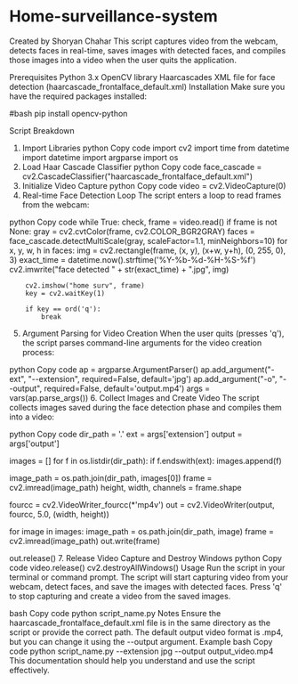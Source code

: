 # Home-surveillance-system
Created by Shoryan Chahar
This script captures video from the webcam, detects faces in real-time, saves images with detected faces, and compiles those images into a video when the user quits the application.

Prerequisites
Python 3.x
OpenCV library
Haarcascades XML file for face detection (haarcascade_frontalface_default.xml)
Installation
Make sure you have the required packages installed:

#bash
pip install opencv-python

Script Breakdown
1. Import Libraries
python
Copy code
import cv2
import time
from datetime import datetime
import argparse
import os
2. Load Haar Cascade Classifier
python
Copy code
face_cascade = cv2.CascadeClassifier("haarcascade_frontalface_default.xml")
3. Initialize Video Capture
python
Copy code
video = cv2.VideoCapture(0)
4. Real-time Face Detection Loop
The script enters a loop to read frames from the webcam:

python
Copy code
while True:
    check, frame = video.read()
    if frame is not None:
        gray = cv2.cvtColor(frame, cv2.COLOR_BGR2GRAY)
        faces = face_cascade.detectMultiScale(gray, scaleFactor=1.1, minNeighbors=10)
        for x, y, w, h in faces:
            img = cv2.rectangle(frame, (x, y), (x+w, y+h), (0, 255, 0), 3)
            exact_time = datetime.now().strftime('%Y-%b-%d-%H-%S-%f')
            cv2.imwrite("face detected " + str(exact_time) + ".jpg", img)

        cv2.imshow("home surv", frame)
        key = cv2.waitKey(1)

        if key == ord('q'):
            break
5. Argument Parsing for Video Creation
When the user quits (presses 'q'), the script parses command-line arguments for the video creation process:

python
Copy code
ap = argparse.ArgumentParser()
ap.add_argument("-ext", "--extension", required=False, default='jpg')
ap.add_argument("-o", "--output", required=False, default='output.mp4')
args = vars(ap.parse_args())
6. Collect Images and Create Video
The script collects images saved during the face detection phase and compiles them into a video:

python
Copy code
dir_path = '.'
ext = args['extension']
output = args['output']

images = []
for f in os.listdir(dir_path):
    if f.endswith(ext):
        images.append(f)

image_path = os.path.join(dir_path, images[0])
frame = cv2.imread(image_path)
height, width, channels = frame.shape

fourcc = cv2.VideoWriter_fourcc(*'mp4v')
out = cv2.VideoWriter(output, fourcc, 5.0, (width, height))

for image in images:
    image_path = os.path.join(dir_path, image)
    frame = cv2.imread(image_path)
    out.write(frame)

out.release()
7. Release Video Capture and Destroy Windows
python
Copy code
video.release()
cv2.destroyAllWindows()
Usage
Run the script in your terminal or command prompt. The script will start capturing video from your webcam, detect faces, and save the images with detected faces. Press 'q' to stop capturing and create a video from the saved images.

bash
Copy code
python script_name.py
Notes
Ensure the haarcascade_frontalface_default.xml file is in the same directory as the script or provide the correct path.
The default output video format is .mp4, but you can change it using the --output argument.
Example
bash
Copy code
python script_name.py --extension jpg --output output_video.mp4
This documentation should help you understand and use the script effectively.
